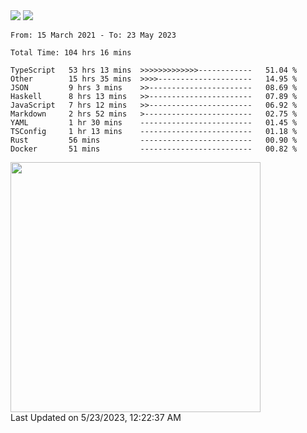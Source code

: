 <div>
  <img src="https://github-readme-stats.vercel.app/api?username=naporin0624&count_private=true&show_icons=true" />
  <img src="https://github-readme-stats.vercel.app/api/top-langs/?username=naporin0624&layout=compact&hide=css" />
  <!--START_SECTION:waka-->

```text
From: 15 March 2021 - To: 23 May 2023

Total Time: 104 hrs 16 mins

TypeScript   53 hrs 13 mins  >>>>>>>>>>>>>------------   51.04 %
Other        15 hrs 35 mins  >>>>---------------------   14.95 %
JSON         9 hrs 3 mins    >>-----------------------   08.69 %
Haskell      8 hrs 13 mins   >>-----------------------   07.89 %
JavaScript   7 hrs 12 mins   >>-----------------------   06.92 %
Markdown     2 hrs 52 mins   >------------------------   02.75 %
YAML         1 hr 30 mins    -------------------------   01.45 %
TSConfig     1 hr 13 mins    -------------------------   01.18 %
Rust         56 mins         -------------------------   00.90 %
Docker       51 mins         -------------------------   00.82 %
```

<!--END_SECTION:waka-->
  
  <!--START_SECTION:lapras-card-->
<a href="https://lapras.com/public/CDQE7TF" target="_blank" rel="noopener noreferrer"><img src="https://lapras-card-generator.vercel.app/api/svg?e=3.56&b=3.48&i=3.5&b1=%23232323&b2=%236d6d6d&i1=%23212121&i2=%23818181&l=ja" width="400" ></a>  
Last Updated on 5/23/2023, 12:22:37 AM
<!--END_SECTION:lapras-card-->
</div>
